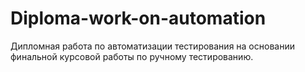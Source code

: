 # Diploma-work-on-automation
Дипломная работа по автоматизации тестирования на основании финальной курсовой работы по ручному тестированию.

